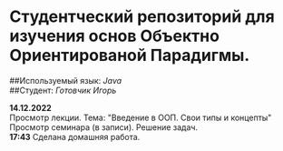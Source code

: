 # Студентческий репозиторий для изучения основ Объектно Ориентированой Парадигмы.
##Используемый язык: *Java*  
##Студент: *Готовчик Игорь*  

**14.12.2022**   
Просмотр лекции. Тема: "Введение в ООП. Свои типы и концепты"  
Просмотр семинара (в записи). Решение задач.  
**17:43** Сделана домашняя работа.  

